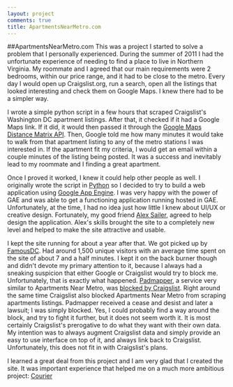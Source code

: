 ```yaml
---
layout: project
comments: true
title: ApartmentsNearMetro.com
---
```


##ApartmentsNearMetro.com
This was a project I started to solve a problem that I personally experienced.  During the summer of 2011 I had the unfortunate experience of needing to find a place to live in Northern Virginia.  My roommate and I agreed that our main requirements were 2 bedrooms, within our price range, and it had to be close to the metro.  Every day I would open up Craigslist.org, run a search, open all the listings that looked interesting and check them on Google Maps.  I knew there had to be a simpler way.


I wrote a simple python script in a few hours that scraped Craigslist's Washington DC apartment listings.  After that, it checked if it had a Google Maps link.  If it did, it would then passed it through the [Google Maps Distance Matrix API](https://developers.google.com/maps/documentation/distancematrix/).  Then, Google told me how many minutes it would take to walk from that apartment listing to any of the metro stations I was interested in.  If the apartment fit my criteria, I would get an email within a couple minutes of the listing being posted.  It was a success and inevitably lead to my roommate and I finding a great apartment.


Once I proved it worked, I knew it could help other people as well.  I originally wrote the script in [Python](http://python.org) so I decided to try to build a web application using [Google App Engine](https://developers.google.com/appengine/).  I was very happy with the power of GAE and was able to get a functioning application running hosted in GAE.  Unfortunately, at the time, I had no idea just how little I knew about UI/UX or creative design.  Fortunately, my good friend [Alex Sailer](http://alexsailer.com/), agreed to help design the application.  Alex's skills brought the site to a completely new level and helped to make the site attractive and usable.


I kept the site running for about a year after that.  We got picked up by [FamousDC](http://famousdc.com/).  Had around 1,500 unique visitors with an average time spent on the site of about 7 and a half minutes.  I kept it on the back burner though and didn't devote my primary attention to it, because I always had a sneaking suspicion that either Google or Craigslist would try to block me.  Unfortunately, that is exactly what happened.  [Padmapper](http://padmapper.com), a service very similar to Apartments Near Metro, was [blocked by Craigslist](http://arstechnica.com/tech-policy/2012/07/craigslist-sues-padmapper-for-copyright-infringement/).  Right around the same time Craigslist also blocked Apartments Near Metro from scraping apartments listings.  Padmapper received a cease and desist and later a lawsuit; I was simply blocked.  Yes, I could probably find a way around the block, and try to fight it further, but it does not seem worth it.  It is most certainly Craigslist's prerogative to do what they want with their own data.  My intention was to always augment Craigslist data and simply provide an easy to use interface on top of it, and always link back to Craigslist.  Unfortunately, this does not fit in with Craigslist's plans.


I learned a great deal from this project and I am very glad that I created the site.  It was important experience that helped me on a much more ambitious project: [Courier](http://trycourier.com/?utm_source=anm-blog)